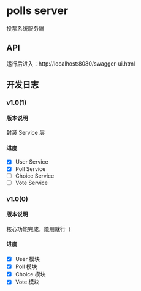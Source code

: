 # polls server

投票系统服务端

## API

运行后进入：http://localhost:8080/swagger-ui.html

## 开发日志

### v1.0(1)

#### 版本说明

封装 Service 层

#### 进度

- [x] User Service
- [x] Poll Service
- [ ] Choice Service
- [ ] Vote Service

### v1.0(0)

#### 版本说明

核心功能完成，能用就行（

#### 进度

- [x] User 模块
- [x] Poll 模块
- [x] Choice 模块
- [x] Vote 模块
